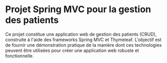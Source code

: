 # Projet Spring MVC pour la gestion des patients



Ce projet constitue une application web de gestion des patients (CRUD), construite à l'aide des frameworks Spring MVC et Thymeleaf. L'objectif est de fournir une démonstration pratique de la manière dont ces technologies peuvent être utilisées pour créer une application web robuste et fonctionnelle.

